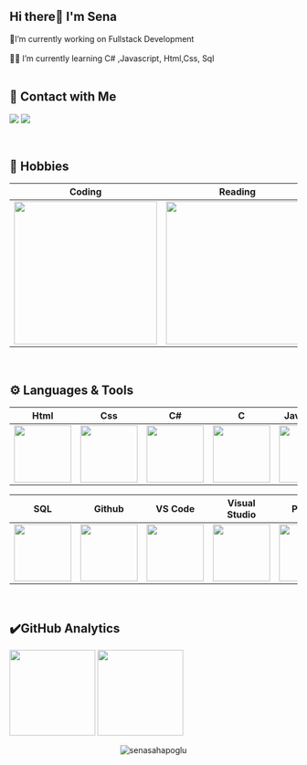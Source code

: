 
## Hi there👋  I'm Sena

🔭I’m currently working on Fullstack Development</br></br>👩‍💻 I’m currently learning C# ,Javascript, Html,Css, Sql </br></br>

## 💬 Contact with Me
<p align="center">



 <a target="_blank" href="https://www.linkedin.com/in/senasahapoglu/"><img src="https://img.shields.io/badge/LinkedIn-0077B5?style=for-the-badge&logo=linkedin&logoColor=white"></a>
 <a target="_blank" href="mailto:senasahapoglu@hotmail.com"><img src="https://img.shields.io/badge/Gmail-D14836?style=for-the-badge&logo=gmail&logoColor=white"></a>
</p>

</br>

## 🚀  Hobbies 

|Coding|Reading|Listening|
|:-:|:-:|:-:|
|<img style="width: 250px" src="https://media.giphy.com/media/L1R1tvI9svkIWwpVYr/giphy.gif">|  <img style="width: 250px" src="https://media.giphy.com/media/NFA61GS9qKZ68/giphy.gif">|<img style="width: 200px" src="https://media0.giphy.com/media/JnBpOpznNOC2c/giphy.gif?cid=ecf05e47sacmh2a03l4hke19w0sfpmyn8somth28l7520lh5&rid=giphy.gif&ct=g">|
</br>

## ⚙️ Languages & Tools 

|Html|Css|C#|C|Javascript|Bootstrap|
|:-:|:-:|:-:|:-:|:-:|:-:|
|<img style="width: 100px" src="https://media.giphy.com/media/QssGEmpkyEOhBCb7e1/giphy.gif">|<img style="width: 100px" src="https://media.giphy.com/media/CEHtFH3rJ6xdhBUKIT/giphy.gif">|<img style="width: 100px" src="https://mir-s3-cdn-cf.behance.net/project_modules/max_1200/622ca052071761.59034e74abb36.gif">|<img style="width: 100px" src="https://media.giphy.com/media/PiWfijeEeJEI0uB7j6/giphy.gif">|<img style="width: 100px" src="https://media.giphy.com/media/ln7z2eWriiQAllfVcn/giphy.gif">|<img style="width: 100px" src="https://getbootstrap.com/docs/4.6/assets/brand/bootstrap-social-logo.png">|

|SQL|Github|VS Code|Visual Studio|Python|Matlab|
|:-:|:-:|:-:|:-:|:-:|:-:|
|<img style="width: 100px" src="https://media1.giphy.com/media/EK5nB6wQKKN86j7GWx/giphy.gif?cid=790b76113fd65a9386daf6b2bd86487884627fdfdf1a597a&rid=giphy.gif&ct=s">|<img style="width: 100px" src="https://media.giphy.com/media/KzJkzjggfGN5Py6nkT/giphy.gif">|<img style="width: 100px" src="https://media.giphy.com/media/IdyAQJVN2kVPNUrojM/giphy.gif">|<img style="width: 100px" src="https://thumbs.gfycat.com/AmusedWateryEchidna-size_restricted.gif">|<img style="width: 100px" src="https://media.giphy.com/media/KAq5w47R9rmTuvWOWa/giphy.gif">|<img style="width: 100px" src="https://www.mathworks.com/matlabcentral/mlc-downloads/downloads/submissions/28736/versions/1/screenshot.gif">|
</br>



## ✔️GitHub Analytics

<p align="left" >
<a href="https://github.com/senasahapoglu">
 <img height="150em" align:"center"  src="https://github-readme-stats-eight-theta.vercel.app/api?username=senasahapoglu&show_icons=true&theme=algolia&include_all_commits=true&count_private=true"/></a>
  <a href="https://github.com/senasahapoglu"><img height="150em" align:"center" src="https://github-readme-stats-eight-theta.vercel.app/api/top-langs/?username=senasahapoglu&layout=compact&langs_count=8&theme=algolia"/>
</a>
</p>

<p align="center"> <img src="https://komarev.com/ghpvc/?username=senasahapoglu&label=Profile%20views&color=0e75b6&style=flat" alt="senasahapoglu" /></p>





